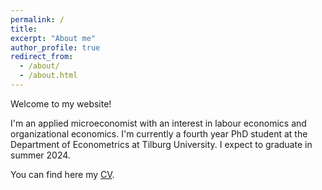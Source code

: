 ```yaml
---
permalink: /
title: 
excerpt: "About me"
author_profile: true
redirect_from: 
  - /about/
  - /about.html
---
```


Welcome to my website!

I'm an applied microeconomist with an interest in labour economics and organizational economics.
I'm currently a fourth year PhD student at the Department of Econometrics at Tilburg University. I expect to graduate in summer 2024. 

You can find here my [CV](/files/CV_Bernasconi.pdf).
